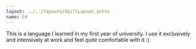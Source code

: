 ```yaml
---
layout: ../../layouts/SkillLayout.astro
name: C#
---
```


This is a language I learned in my first year of university. I use it exclusively and intensively at work and feel quite comfortable with it :)
